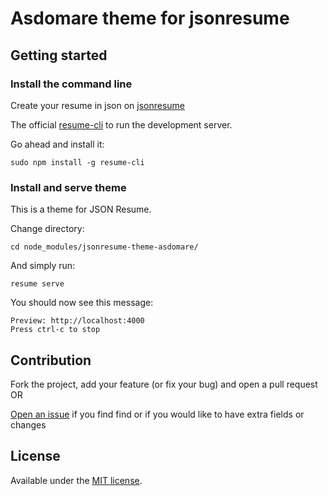 # Asdomare theme for jsonresume

## Getting started

### Install the command line

Create your resume in json on [jsonresume](https://jsonresume.org)

The official [resume-cli](https://github.com/jsonresume/resume-cli) to run the development server.

Go ahead and install it:

```
sudo npm install -g resume-cli
```
### Install and serve theme

This is a theme for JSON Resume.

Change directory:

`cd node_modules/jsonresume-theme-asdomare/`

And simply run:

```
resume serve
```

You should now see this message:

```
Preview: http://localhost:4000
Press ctrl-c to stop
```

## Contribution

Fork the project, add your feature (or fix your bug) and open a pull request OR

[Open an issue](https://github.com/bernardodestefano/jsonresume-theme-asdomare/issues/new) if you find find or if you would like to have extra fields or changes

## License

Available under the [MIT license](http://opensource.org/licenses/mit-license.php).
